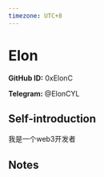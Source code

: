 ```yaml
---
timezone: UTC+8
---
```


# Elon

**GitHub ID:** 0xElonC

**Telegram:** @ElonCYL

## Self-introduction

我是一个web3开发者

## Notes

<!-- Content_START -->


<!-- Content_END -->
